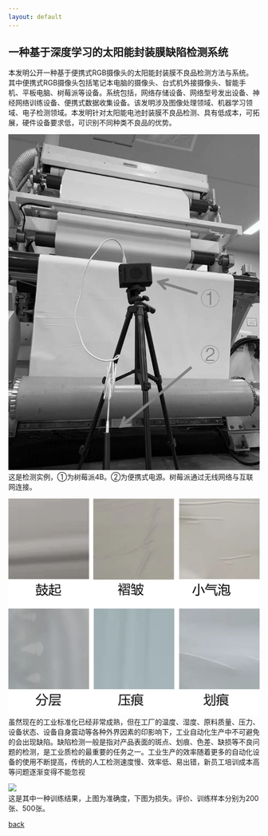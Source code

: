 ```yaml
---
layout: default
---
```


## 一种基于深度学习的太阳能封装膜缺陷检测系统
本发明公开一种基于便携式RGB摄像头的太阳能封装膜不良品检测方法与系统。其中便携式RGB摄像头包括笔记本电脑的摄像头、台式机外接摄像头、智能手机、平板电脑、树莓派等设备。系统包括，网络存储设备、网络型号发出设备、神经网络训练设备、便携式数据收集设备。该发明涉及图像处理领域、机器学习领域、电子检测领域。本发明针对太阳能电池封装膜不良品检测、具有低成本，可拓展，硬件设备要求低，可识别不同种类不良品的优势。

<img src="./检测实例.png">\
这是检测实例，①为树莓派4B。②为便携式电源。树莓派通过无线网络与互联网连接。

<img src="./缺陷.png">\
虽然现在的工业标准化已经非常成熟，但在工厂的温度、湿度、原料质量、压力、设备状态、设备自身震动等各种外界因素的印影响下，工业自动化生产中不可避免的会出现缺陷。缺陷检测一般是指对产品表面的斑点、划痕、色差、缺损等不良问题的检测，是工业质检的最重要的任务之一。工业生产的效率随着更多的自动化设备的使用不断提高，传统的人工检测速度慢、效率低、易出错，新员工培训成本高等问题逐渐变得不能忽视

<img src="./grayScale.jpg">\
这是其中一种训练结果，上图为准确度，下图为损失。评价、训练样本分别为200张、500张。

[back](../../)
